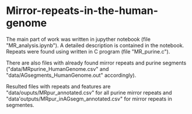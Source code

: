 # Mirror-repeats-in-the-human-genome
The main part of work was written in jupyther notebook (file "MR_analysis.ipynb"). A detailed description is contained in the notebook. Repeats were found using written in C program (file "MR_purine.c"). 

There are also files with already found mirror repeats and purine segments ("data/MRpurine_HumanGenome.csv" and "data/AGsegments_HumanGenome.out" accordingly). 

Resulted files with repeats and features are "data/ouputs/MRpur_annotated.csv" for all purine mirror repeats and "data'outputs/MRpur_inAGsegm_annotated.csv" for mirror repeats in segmentes.
